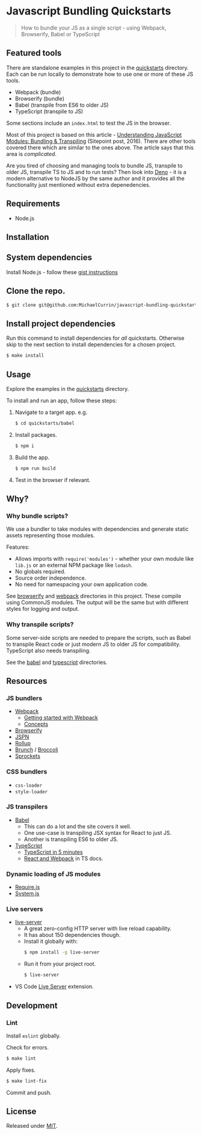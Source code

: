# Javascript Bundling Quickstarts
> How to bundle your JS as a single script - using Webpack, Browserify, Babel or TypeScript


## Featured tools

There are standalone examples in this project in the [quickstarts](/quickstarts/) directory. Each can be run locally to demonstrate how to use one or more of these JS tools.

- Webpack (bundle)
- Browserify (bundle)
- Babel (transpile from ES6 to older JS)
- TypeScript (transpile to JS)

Some sections include an `index.html` to test the JS in the browser.

Most of this project is based on this article - [Understanding JavaScript Modules: Bundling & Transpiling](https://www.sitepoint.com/javascript-modules-bundling-transpiling/) (Sitepoint post, 2016). There are other tools covered there which are similar to the ones above. The article says that this area is _complicated_.

Are you tired of choosing and managing tools to bundle JS, transpile to older JS, transpile TS to JS and to run tests? Then look into [Deno](https://github.com/MichaelCurrin/dev-cheatsheets/tree/master/cheatsheets/javascript/deno) - it is a modern alternative to NodeJS by the same author and it provides all the functionality just mentioned without extra depenedencies.


## Requirements

- Node.js


## Installation

## System dependencies

Install Node.js - follow these [gist instructions](https://gist.github.com/MichaelCurrin/aa1fc56419a355972b96bce23f3bccba)

## Clone the repo.

```sh
$ git clone git@github.com:MichaelCurrin/javascript-bundling-quickstarts.git
```

## Install project dependencies

Run this command to install dependencies for _all_ quickstarts. Otherwise skip to the next section to install dependencies for a chosen project.

```sh
$ make install
```

## Usage

Explore the examples in the [quickstarts](/quickstarts/) directory.

To install and run an app, follow these steps:


1. Navigate to a target app. e.g.
    ```sh
    $ cd quickstarts/babel
    ```
2. Install packages.
    ```sh
    $ npm i
    ```
3. Build the app.
    ```sh
    $ npm run build
    ```
4. Test in the browser if relevant.


## Why?

### Why bundle scripts?

We use a bundler to take modules with dependencies and generate static assets representing those modules.

Features:

- Allows imports with `require('modules')` - whether your own module like `lib.js` or an external NPM package like `lodash`.
- No globals required.
- Source order independence.
- No need for namespacing your own application code.

See [browserify](/quickstarts/browserify/) and [webpack](/quickstarts/webpack/) directories in this project. These compile using CommonJS modules. The output will be the same but with different styles for logging and output.


### Why transpile scripts?

Some server-side scripts are needed to prepare the scripts, such as Babel to transpile React code or just modern JS to older JS for compatibility. TypeScript also needs transpiling.

See the [babel](/quickstarts/babel/) and [typescript](/quickstarts/typescript) directories.


## Resources

### JS bundlers

- [Webpack](http://webpack.github.io/)
    - [Getting started with Webpack](webpack.github.io/docs/tutorials/getting-started/)
    - [Concepts](https://webpack.js.org/concepts)
- [Browserify](http://browserify.org/)
- [JSPN](http://jspm.io/)
- [Rollup](http://rollupjs.org/)
- [Brunch](http://brunch.io/) / [Broccoli](http://broccolijs.com/)
- [Sprockets](https://github.com/rails/sprockets)

### CSS bundlers

- `css-loader`
- `style-loader`

### JS transpilers

- [Babel](https://babeljs.io/)
    - This can do a lot and the site covers it well.
    - One use-case is transpiling JSX syntax for React to just JS.
    - Another is transpiling ES6 to older JS.
- [TypeScript](http://www.typescriptlang.org/)
    - [TypeScript in 5 minutes](https://www.typescriptlang.org/docs/handbook/typescript-in-5-minutes.html)
    - [React and Webpack](https://www.typescriptlang.org/docs/handbook/react-&-webpack.html) in TS docs.

### Dynamic loading of JS modules

- [Require.js](https://requirejs.org)
- [System.js](https://github.com/systemjs/systemjs)

### Live servers

- [live-server](https://www.npmjs.com/package/live-server)
    - A great zero-config HTTP server with live reload capability.
    - It has about 150 dependencies though.
    - Install it globally with:
        ```sh
        $ npm install -g live-server
        ```
    - Run it from your project root.
        ```sh
        $ live-server
        ```
- VS Code [Live Server](https://marketplace.visualstudio.com/items?itemName=ritwickdey.LiveServer) extension.


## Development

### Lint

Install `eslint` globally.

Check for errors.

```sh
$ make lint
```

Apply fixes.

```sh
$ make lint-fix
```

Commit and push.


## License

Released under [MIT](/LICENSE).
